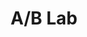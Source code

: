 ---
title: A/B Lab
emoji: 🚀 🚀 🚀
colorFrom: blue
colorTo: green
sdk: streamlit
sdk_version: 1.10.0
python_version: 3.10
app_file: src/app.py
pinned: false
---